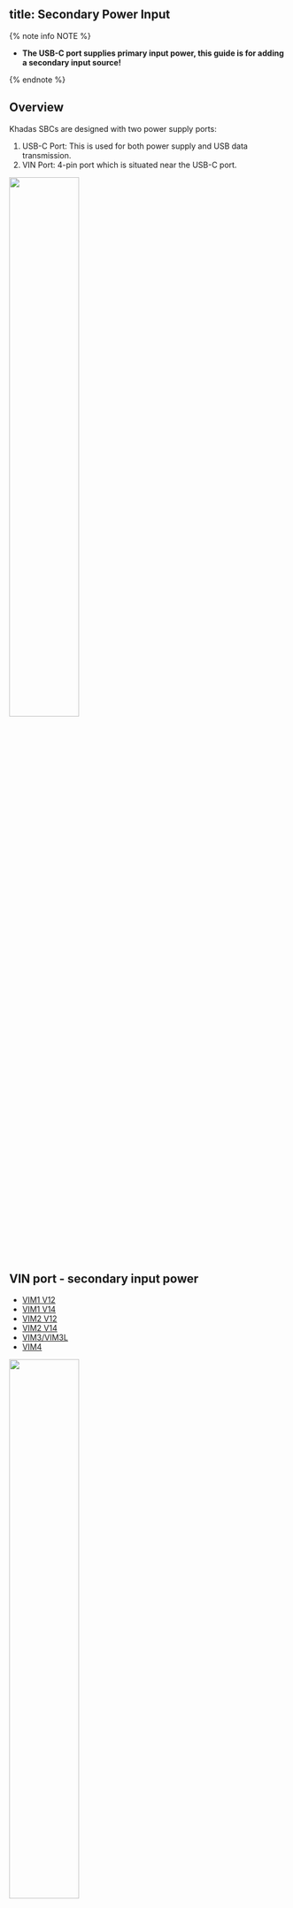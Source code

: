 title: Secondary Power Input
---

{% note info NOTE %}

* **The USB-C port supplies primary input power, this guide is for adding a secondary input source!**

{% endnote %}

## Overview
Khadas SBCs are designed with two power supply ports:

1. USB-C Port: This is used for both power supply and USB data transmission.
2. VIN Port: 4-pin port which is situated near the USB-C port.

<img src="/linux/images/vim3/EXT_USBC.png" width="50%" height="50%" >

## VIN port - secondary input power

<ul class="nav nav-tabs" id="myTab" role="tablist">
  <li class="nav-item" role="presentation">
    <a class="nav-link active" id="vim1v12-tab" data-toggle="tab" href="#vim1v12" role="tab" aria-controls="vim1v12" aria-selected="true">VIM1 V12</a>
  </li>
  <li class="nav-item" role="presentation">
    <a class="nav-link" id="vim1v14-tab" data-toggle="tab" href="#vim1v14" role="tab" aria-controls="vim1v14" aria-selected="false">VIM1 V14</a>
  </li>
  <li class="nav-item" role="presentation">
    <a class="nav-link" id="vim2v12-tab" data-toggle="tab" href="#vim2v12" role="tab" aria-controls="vim2v12" aria-selected="false">VIM2 V12</a>
  </li>
  <li class="nav-item" role="presentation">
    <a class="nav-link" id="vim2v14-tab" data-toggle="tab" href="#vim2v14" role="tab" aria-controls="vim2v14" aria-selected="false">VIM2 V14</a>
  </li>
  <li class="nav-item" role="presentation">
    <a class="nav-link" id="vim3-tab" data-toggle="tab" href="#vim3" role="tab" aria-controls="vim3" aria-selected="false">VIM3/VIM3L</a>
  </li>
  <li class="nav-item" role="presentation">
    <a class="nav-link" id="vim4-tab" data-toggle="tab" href="#vim4" role="tab" aria-controls="vim4" aria-selected="true">VIM4</a>
  </li>
</ul>
<div class="tab-content" id="myTabContent">
<div class="tab-pane fade show active" id="vim1v12" role="tabpanel" aria-labelledby="vim1v12-tab">

<img src="/linux/images/vim1/VIM1_V12_EXT.png" width="50%" height="50%" >

The VIN port is a 4-pin 1.25mm port.

The voltage range is from 0 ~ 5V.

</div>
<div class="tab-pane fade" id="vim1v14" role="tabpanel" aria-labelledby="vim1v14-tab">

<img src="/linux/images/vim1/VIM1_v14_EXT.png" width="50%" height="50%" >

The VIN "jack" on the SBC is the [Molex 78171](https://www.molex.com/molex/products/datasheet.jsp?part=active/0781710004_PCB_HEADERS.xml&channel=Products&Lang=en-US).
And the corresponding VIN "plug" is [Molex 78172](https://www.molex.com/molex/products/datasheet.jsp?part=active/0781720004_CRIMP_HOUSINGS.xml).

Pin-1 is marked with a triangle. Pin-1 and pin-2 are positive, Pin-3 and Pin-4 are negative.

The voltage range is 0 ~ 5V.

</div>
<div class="tab-pane fade" id="vim2v12" role="tabpanel" aria-labelledby="vim2v12-tab">

<img src="/linux/images/vim2/VIM2_V12_EXT.png" width="50%" height="50%" >

The voltage range is 0 ~ 5V.

</div>
<div class="tab-pane fade" id="vim2v14" role="tabpanel" aria-labelledby="vim2v14-tab">

<img src="/linux/images/vim2/VIM2_V14_EXT.png" width="50%" height="50%" >

The voltage range is 0 ~ 5V.

</div>
<div class="tab-pane fade" id="vim3" role="tabpanel" aria-labelledby="vim3-tab">

<img src="/linux/images/vim3/VIM3_V12_EXT.png" width="50%" height="50%" >

The VIN "jack" on the SBC is the [Molex 78171](https://www.molex.com/molex/products/datasheet.jsp?part=active/0781710004_PCB_HEADERS.xml&channel=Products&Lang=en-US).
And the corresponding VIN "plug" is [Molex 78172](https://www.molex.com/molex/products/datasheet.jsp?part=active/0781720004_CRIMP_HOUSINGS.xml).

Pin-1 is marked with a triangle. Pin-1 and pin-2 are positive, Pin-3 and Pin-4 are negative.

The voltage range is 0 ~ 20V.

</div>
<div class="tab-pane fade" id="vim4" role="tabpanel" aria-labelledby="vim4-tab">

<img src="/linux/images/vim4/vim4_v11_ext.png" width="50%" height="50%" >

The VIN "jack" on the SBC is the [Molex 78171](https://www.molex.com/molex/products/datasheet.jsp?part=active/0781710004_PCB_HEADERS.xml&channel=Products&Lang=en-US).
And the corresponding VIN "plug" is [Molex 78172](https://www.molex.com/molex/products/datasheet.jsp?part=active/0781720004_CRIMP_HOUSINGS.xml).

Pin-1 is marked with a triangle. Pin-1 and pin-2 are positive, Pin-3 and Pin-4 are negative.

The voltage range is 0 ~ 20V.

</div>
</div>                                                                                                                                                

{% note info Tips %}

You can purchase a VIN to VIN cable from [Khadas Shop](https://www.khadas.com/product-page/vin-to-vin-cable).

{% endnote %}

## See Also
* [Interfaces Description](Hardware.html#VIM1-Interfaces)
* [Khadas Shop - VIN to VIN Cable](https://www.khadas.com/product-page/vin-to-vin-cable)
